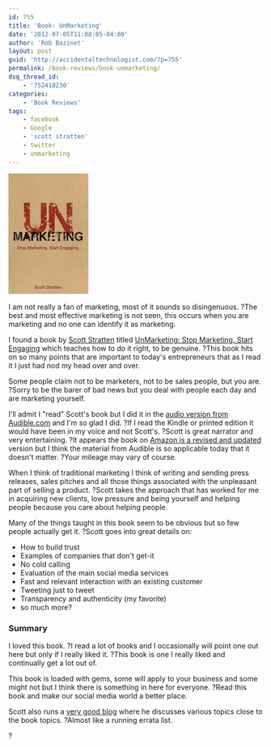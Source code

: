 ```yaml
---
id: 755
title: 'Book: UnMarketing'
date: '2012-07-05T11:08:05-04:00'
author: 'Rob Bazinet'
layout: post
guid: 'http://accidentaltechnologist.com/?p=755'
permalink: /book-reviews/book-unmarketing/
dsq_thread_id:
    - '752418230'
categories:
    - 'Book Reviews'
tags:
    - facebook
    - Google
    - 'scott stratten'
    - twitter
    - unmarketing
---
```


![Unmarketing](/assets/img/2012/07/unmarketing.gif "unmarketing.gif")

I am not really a fan of marketing, most of it sounds so disingenuous. ?The best and most effective marketing is not seen, this occurs when you are marketing and no one can identify it as marketing.

I found a book by [Scott Stratten](http://www.unmarketing.com/) titled [UnMarketing: Stop Marketing. Start Engaging](http://www.amazon.com/UnMarketing-Stop-Marketing-Start-Engaging/dp/1118176286/ref=sr_1_2?ie=UTF8&qid=1334868863&sr=8-2) which teaches how to do it right, to be genuine. ?This book hits on so many points that are important to today's entrepreneurs that as I read it I just had nod my head over and over.

Some people claim not to be marketers, not to be sales people, but you are. ?Sorry to be the barer of bad news but you deal with people each day and are marketing yourself.

I'll admit I "read" Scott's book but I did it in the [audio version from Audible.com](http://www.audible.com/pd/ref=sr_1_1?asin=B004GLE9MO&qid=1334869146&sr=1-1) and I'm so glad I did. ?If I read the Kindle or printed edition it would have been in my voice and not Scott's. ?Scott is great narrator and very entertaining. ?It appears the book on [Amazon is a revised and updated](http://www.amazon.com/UnMarketing-Stop-Marketing-Start-Engaging/dp/1118176286/ref=dp_ob_title_bk) version but I think the material from Audible is so applicable today that it doesn't matter. ?Your mileage may vary of course.

When I think of traditional marketing I think of writing and sending press releases, sales pitches and all those things associated with the unpleasant part of selling a product. ?Scott takes the approach that has worked for me in acquiring new clients, low pressure and being yourself and helping people because you care about helping people.

Many of the things taught in this book seem to be obvious but so few people actually get it. ?Scott goes into great details on:

- How to build trust
- Examples of companies that don't get-it
- No cold calling
- Evaluation of the main social media services
- Fast and relevant interaction with an existing customer
- Tweeting just to tweet
- Transparency and authenticity (my favorite)
- so much more?

### Summary

I loved this book. ?I read a lot of books and I occasionally will point one out here but only if I really liked it. ?This book is one I really liked and continually get a lot out of.

This book is loaded with gems, some will apply to your business and some might not but I think there is something in here for everyone. ?Read this book and make our social media world a better place.

Scott also runs a [very good blog](http://www.unmarketing.com/) where he discusses various topics close to the book topics. ?Almost like a running errata list.

?